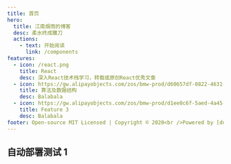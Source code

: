 ```yaml
---
title: 首页
hero:
  title: 江南烟雨的博客
  desc: 柔水终成雕刀
  actions:
    - text: 开始阅读
      link: /components
features:
  - icon: /react.png
    title: React
    desc: 深入React技术栈学习，转载或原创React优秀文章
  - icon: https://gw.alipayobjects.com/zos/bmw-prod/d60657df-0822-4631-9d7c-e7a869c2f21c/k79dmz3q_w126_h126.png
    title: 算法及数据结构
    desc: Balabala
  - icon: https://gw.alipayobjects.com/zos/bmw-prod/d1ee0c6f-5aed-4a45-a507-339a4bfe076c/k7bjsocq_w144_h144.png
    title: Feature 3
    desc: Balabala
footer: Open-source MIT Licensed | Copyright © 2020<br />Powered by [dumi](https://d.umijs.org)
---
```


## 自动部署测试 1
